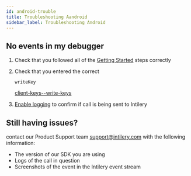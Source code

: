 ```yaml
---
id: android-trouble
title: Troubleshooting Aandroid
sidebar_label: Troubleshooting Android
---
```


## No events in my debugger

1. Check that you followed all of the [Getting Started](/docs/app/android#getting-started) steps correctly

2. Check that you entered the correct

   ```plaintext
   writeKey
   ```

   [client-keys--write-keys](/docs/tag/tag1#client-keys--write-keys)

3. [Enable logging](#debugging) to confirm if call is being sent to Intilery

## Still having issues?

contact our Product Support team support@intilery.com with the following information:

- The version of our SDK you are using
- Logs of the call in question
- Screenshots of the event in the Intilery event stream
